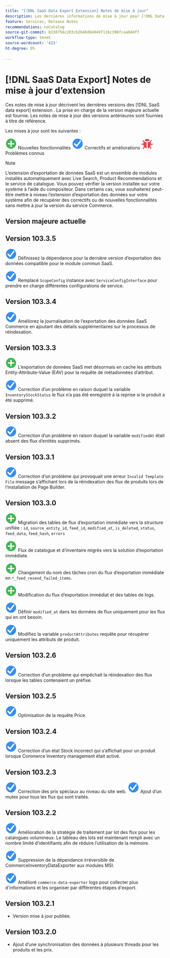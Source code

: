 ```yaml
---
title: "[!DNL SaaS Data Export Extension] Notes de mise à jour"
description: Les dernières informations de mise à jour pour [!DNL Data Export Extension] pour Adobe Commerce.
feature: Services, Release Notes
recommendations: noCatalog
source-git-commit: 8230756c203cb2b4bdb4949f116c398fcaab84ff
workflow-type: tm+mt
source-wordcount: '423'
ht-degree: 0%

---
```


# [!DNL SaaS Data Export] Notes de mise à jour d’extension

Ces notes de mise à jour décrivent les dernières versions des [!DNL SaaS data export] extension . La prise en charge de la version majeure actuelle est fournie. Les notes de mise à jour des versions antérieures sont fournies à titre de référence.

Les mises à jour sont les suivantes :

![Nouveau](../assets/new.svg) Nouvelles fonctionnalités
![Correction](../assets/fix.svg) Correctifs et améliorations
![Bogue](../assets/bug.svg) Problèmes connus


>[!NOTE]
>
>L’extension d’exportation de données SaaS est un ensemble de modules installés automatiquement avec Live Search, Product Recommendations et le service de catalogue. Vous pouvez vérifier la version installée sur votre système à l’aide du compositeur. Dans certains cas, vous souhaiterez peut-être mettre à niveau l’extension d’exportation des données sur votre système afin de récupérer des correctifs ou de nouvelles fonctionnalités sans mettre à jour la version du service Commerce.

## Version majeure actuelle

## Version 103.3.5

![Correction](../assets/fix.svg) Définissez la dépendance pour la dernière version d’exportation des données compatible pour le module commun SaaS.

![Correction](../assets/fix.svg) Remplacé `ScopeConfig` instance avec `ServiceConfigInterface` pour prendre en charge différentes configurations de service.

## Version 103.3.4

![Correction](../assets/fix.svg) Améliorez la journalisation de l’exportation des données SaaS Commerce en ajoutant des détails supplémentaires sur le processus de réindexation.

## Version 103.3.3

![Nouveau](../assets/new.svg) L’exportation de données SaaS met désormais en cache les attributs Entity-Attribute-Value (EAV) pour la requête de métadonnées d’attribut.

![Correction](../assets/fix.svg) Correction d’un problème en raison duquel la variable `InventoryStockStatus` le flux n’a pas été enregistré à la reprise si le produit a été supprimé.

## Version 103.3.2

![Correction](../assets/fix.svg) Correction d’un problème en raison duquel la variable `modifiedAt` était absent des flux d’entités supprimés.

## Version 103.3.1

![Correction](../assets/fix.svg) Correction d’un problème qui provoquait une erreur `Invalid Template File` message s’affichant lors de la réindexation des flux de produits lors de l’installation de Page Builder.

## Version 103.3.0

![Nouveau](../assets/new.svg) Migration des tables de flux d’exportation immédiate vers la structure unifiée :
`id`, `source_entity_id`, `feed_id`, `modified_at`, `is_deleted`, `status`, `feed_data`, `feed_hash`, `errors`

![Nouveau](../assets/new.svg) Flux de catalogue et d’inventaire migrés vers la solution d’exportation immédiate.

![Nouveau](../assets/new.svg) Changement du nom des tâches cron du flux d’exportation immédiate en `*_feed_resend_failed_items`.

![Nouveau](../assets/new.svg) Modification du flux d’exportation immédiat et des tables de logs.

![Correction](../assets/fix.svg) Définir `modified_at` dans les données de flux uniquement pour les flux qui en ont besoin.

![Correction](../assets/fix.svg) Modifiez la variable `productAttributes` requête pour récupérer uniquement les attributs de produit.

## Version 103.2.6

![Correction](../assets/fix.svg) Correction d’un problème qui empêchait la réindexation des flux lorsque les tables contenaient un préfixe.

## Version 103.2.5

![Correction](../assets/fix.svg) Optimisation de la requête Price.

## Version 103.2.4

![Correction](../assets/fix.svg) Correction d’un état Stock incorrect qui s’affichait pour un produit lorsque Commerce Inventory management était activé.

## Version 103.2.3

![Correction](../assets/fix.svg) Correction des prix spéciaux au niveau du site web.
![Correction](../assets/fix.svg) Ajout d’un mutex pour tous les flux qui sont traités.


## Version 103.2.2

![Correction](../assets/fix.svg) Amélioration de la stratégie de traitement par lot des flux pour les catalogues volumineux. Le tableau des lots est maintenant rempli avec un nombre limité d’identifiants afin de réduire l’utilisation de la mémoire.

![Correction](../assets/fix.svg) Suppression de la dépendance irréversible de CommerceInventoryDataExporter aux modules MSI.

![Correction](../assets/fix.svg) Amélioré `commerce-data-exporter` logs pour collecter plus d&#39;informations et les organiser par différentes étapes d&#39;export.

## Version 103.2.1

- Version mise à jour publiée.

## Version 103.2.0

- Ajout d’une synchronisation des données à plusieurs threads pour les produits et les prix.

